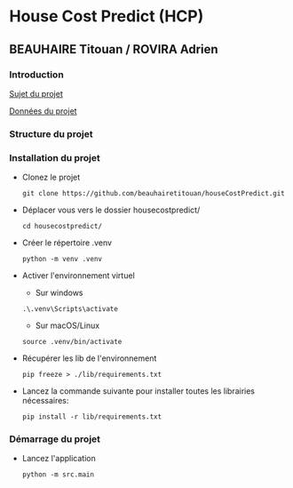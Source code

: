 # House Cost Predict (HCP)
## BEAUHAIRE Titouan / ROVIRA Adrien

### Introduction

[Sujet du projet](docs/Sujet_Projet_IA_BEAUHAIRE_ROVIRA.pdf)

[Données du projet](https://www.kaggle.com/datasets/zafarali27/house-price-prediction-dataset)


### Structure du projet


### Installation du projet


- Clonez le projet

    ```shell
    git clone https://github.com/beauhairetitouan/houseCostPredict.git
    ```

- Déplacer vous vers le dossier housecostpredict/

    ```shell
    cd housecostpredict/
    ```

- Créer le répertoire .venv

    ```shell
    python -m venv .venv
    ```

- Activer l'environnement virtuel

    - Sur windows

    ```shell
    .\.venv\Scripts\activate
    ```

    - Sur macOS/Linux

    ```shell
    source .venv/bin/activate
    ```


- Récupérer les lib de l'environnement 

    ```shell
    pip freeze > ./lib/requirements.txt
    ```

- Lancez la commande suivante pour installer toutes les librairies nécessaires:

    ```shell
    pip install -r lib/requirements.txt
    ```

### Démarrage du projet

- Lancez l'application

    ```shell
    python -m src.main
    ```

